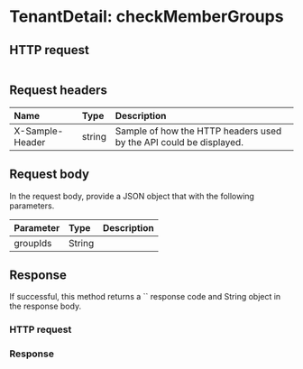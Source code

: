 # TenantDetail: checkMemberGroups


## HTTP request
```http

```
## Request headers
| Name       | Type | Description|
|:-----------|:------|:----------|
| X-Sample-Header  | string  | Sample of how the HTTP headers used by the API could be displayed.|

## Request body
In the request body, provide a JSON object that with the following parameters.

| Parameter	   | Type	|Description|
|:---------------|:--------|:-----------|
|groupIds|String||

## Response
If successful, this method returns a `` response code and String object in the response body.
### HTTP request
### Response
